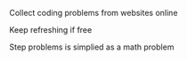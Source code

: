 Collect coding problems from websites online

Keep refreshing if free

Step problems is simplied as a math problem
